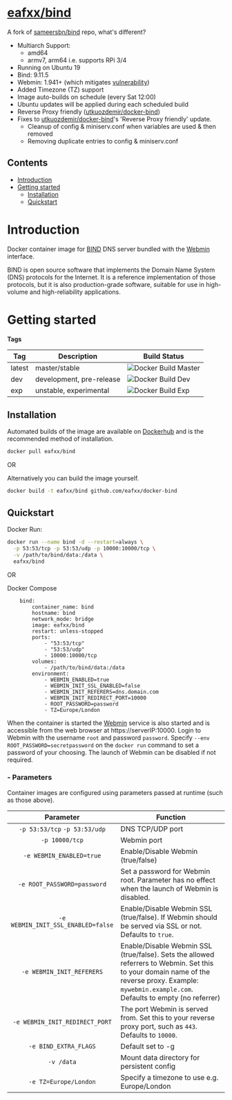 # [eafxx/bind](https://hub.docker.com/r/eafxx/bind)

A fork of [sameersbn/bind](https://github.com/sameersbn/docker-bind) repo, what's different?
- Multiarch Support: 
  * amd64
  * armv7, arm64 i.e. supports RPi 3/4
- Running on Ubuntu 19
- Bind: 9.11.5 
- Webmin: 1.941+ (which mitigates [vulnerability](https://thehackernews.com/2019/08/webmin-vulnerability-hacking.html))
- Added Timezone (TZ) support
- Image auto-builds on schedule (every Sat 12:00)
- Ubuntu updates will be applied during each scheduled build
- Reverse Proxy friendly ([utkuozdemir/docker-bind](https://github.com/utkuozdemir/docker-bind/tree/webmin-reverse-proxy-config))
- Fixes to [utkuozdemir/docker-bind](https://github.com/utkuozdemir/docker-bind/tree/webmin-reverse-proxy-config)'s 'Reverse Proxy friendly' update. 
  * Cleanup of config & miniserv.conf when variables are used & then removed
  * Removing duplicate entries to config & miniserv.conf
 
## Contents
- [Introduction](#introduction)
- [Getting started](#getting-started)
  - [Installation](#installation)
  - [Quickstart](#quickstart)

# Introduction

Docker container image for [BIND](https://www.isc.org/downloads/bind/) DNS server bundled with the [Webmin](http://www.webmin.com/) interface.

BIND is open source software that implements the Domain Name System (DNS) protocols for the Internet. It is a reference implementation of those protocols, but it is also production-grade software, suitable for use in high-volume and high-reliability applications.

# Getting started

**Tags**

| Tag      | Description                          | Build Status                                                                                                | 
| ---------|--------------------------------------|-------------------------------------------------------------------------------------------------------------|
| latest | master/stable                 | ![Docker Build Master](https://github.com/elmerfdz/docker-bind/workflows/Docker%20Build%20Master/badge.svg)  | 
| dev | development, pre-release      | ![Docker Build Dev](https://github.com/elmerfdz/docker-bind/workflows/Docker%20Build%20Dev/badge.svg)     |
| exp | unstable, experimental        | ![Docker Build Exp](https://github.com/elmerfdz/docker-bind/workflows/Docker%20Build%20Exp/badge.svg)   | 

## Installation

Automated builds of the image are available on [Dockerhub](https://hub.docker.com/r/eafxx/bind) and is the recommended method of installation.

```bash
docker pull eafxx/bind
```
OR

Alternatively you can build the image yourself.

```bash
docker build -t eafxx/bind github.com/eafxx/docker-bind
```

## Quickstart

Docker Run:

```bash
docker run --name bind -d --restart=always \
  -p 53:53/tcp -p 53:53/udp -p 10000:10000/tcp \
  -v /path/to/bind/data:/data \
  eafxx/bind
```

OR

Docker Compose

```
    bind:
        container_name: bind
        hostname: bind
        network_mode: bridge
        image: eafxx/bind
        restart: unless-stopped
        ports:
            - "53:53/tcp"
            - "53:53/udp"
            - 10000:10000/tcp
        volumes:
            - /path/to/bind/data:/data
        environment:
            - WEBMIN_ENABLED=true
            - WEBMIN_INIT_SSL_ENABLED=false
            - WEBMIN_INIT_REFERERS=dns.domain.com
            - WEBMIN_INIT_REDIRECT_PORT=10000
            - ROOT_PASSWORD=password
            - TZ=Europe/London
```

When the container is started the [Webmin](http://www.webmin.com/) service is also started and is accessible from the web browser at https://serverIP:10000. Login to Webmin with the username `root` and password `password`. Specify `--env ROOT_PASSWORD=secretpassword` on the `docker run` command to set a password of your choosing. The launch of Webmin can be disabled if not required. 

### - Parameters

Container images are configured using parameters passed at runtime (such as those above). 

| Parameter | Function |
| :----: | --- |
| `-p 53:53/tcp` `-p 53:53/udp` | DNS TCP/UDP port|
| `-p 10000/tcp` | Webmin port |
| `-e WEBMIN_ENABLED=true` | Enable/Disable Webmin (true/false) |
| `-e ROOT_PASSWORD=password` | Set a password for Webmin root. Parameter has no effect when the launch of Webmin is disabled.  |
| `-e WEBMIN_INIT_SSL_ENABLED=false` | Enable/Disable Webmin SSL (true/false). If Webmin should be served via SSL or not. Defaults to `true`. |
| `-e WEBMIN_INIT_REFERERS` | Enable/Disable Webmin SSL (true/false). Sets the allowed referrers to Webmin. Set this to your domain name of the reverse proxy. Example: `mywebmin.example.com`. Defaults to empty (no referrer)|
| `-e WEBMIN_INIT_REDIRECT_PORT` | The port Webmin is served from. Set this to your reverse proxy port, such as `443`. Defaults to `10000`. |
| `-e BIND_EXTRA_FLAGS` | Default set to -g |
| `-v /data` | Mount data directory for persistent config  |
| `-e TZ=Europe/London` | Specify a timezone to use e.g. Europe/London |

